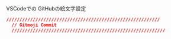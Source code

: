 <!--
title:   VSCodeでの GitHubの絵文字設定
tags:    GitHub,gitmoji,絵文字
id:      82adf21c0cf1d8681c81
private: true
-->
VSCodeでの
GitHubの絵文字設定



```settings.json
//////////////////////////////////////////////////////////
  // Gitmoji Commit
  //////////////////////////////////////////////////////////



```